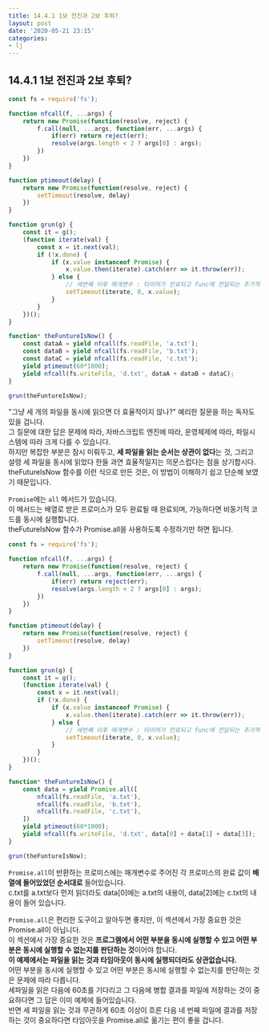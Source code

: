 ```yaml
---
title: 14.4.1 1보 전진과 2보 후퇴?
layout: post
date: '2020-05-21 23:15'
categories:
- lj
---
```


## 14.4.1 1보 전진과 2보 후퇴?

```javascript
const fs = require('fs');

function nfcall(f, ...args) {
    return new Promise(function(resolve, reject) {
        f.call(null, ...args, function(err, ...args) {
            if(err) return reject(err);
            resolve(args.length < 2 ? args[0] : args);
        })
    })
}

function ptimeout(delay) {
    return new Promise(function(resolve, reject) {
        setTimeout(resolve, delay)
    })
}

function grun(g) {
    const it = g();
    (function iterate(val) {
        const x = it.next(val);
        if (!x.done) {
            if (x.value instanceof Promise) {
                x.value.then(iterate).catch(err => it.throw(err));
            } else {
                // 세번째 이후 매개변수 : 타이머가 만료되고 func에 전달되는 추가적인 매개변수들입니다.
                setTimeout(iterate, 0, x.value);
            }
        }
    })();
}

function* theFuntureIsNow() {
    const dataA = yield nfcall(fs.readFile, 'a.txt');
    const dataB = yield nfcall(fs.readFile, 'b.txt');
    const dataC = yield nfcall(fs.readFile, 'c.txt');
    yield ptimeout(60*1000);
    yield nfcall(fs.writeFile, 'd.txt', dataA + dataB + dataC);
}

grun(theFuntureIsNow);
```

"그냥 세 개의 파일을 동시에 읽으면 더 효율적이지 않나?" 예리한 질문을 하는 독자도 있을 겁니다.  
그 질문에 대한 답은 문제에 따라, 자바스크립트 엔진에 따라, 운영체제에 따라, 파일시스템에 따라 크게
다를 수 있습니다.  
하지만 복잡한 부분은 잠시 미뤄두고, **세 파일을 읽는 순서는 상관이 없다**는 것, 그리고 설령 세 파일을
동시에 읽었다 한들 과연 효율적일지는 의문스럽다는 점을 상기합시다.  
theFutureIsNow 함수를 이런 식으로 만든 것은, 이 방법이 이해하기 쉽고 단순해 보였기 때문입니다.

`Promise`에는 `all` 메서드가 있습니다.  
이 메서드는 배열로 받은 프로미스가 모두 완료될 때 완료되며, 가능하다면 비동기적 코드를 동시에 실행합니다.  
theFutureIsNow 함수가 Promise.all을 사용하도록 수정하기만 하면 됩니다.

```javascript
const fs = require('fs');

function nfcall(f, ...args) {
    return new Promise(function(resolve, reject) {
        f.call(null, ...args, function(err, ...args) {
            if(err) return reject(err);
            resolve(args.length < 2 ? args[0] : args);
        })
    })
}

function ptimeout(delay) {
    return new Promise(function(resolve, reject) {
        setTimeout(resolve, delay)
    })
}

function grun(g) {
    const it = g();
    (function iterate(val) {
        const x = it.next(val);
        if (!x.done) {
            if (x.value instanceof Promise) {
                x.value.then(iterate).catch(err => it.throw(err));
            } else {
                // 세번째 이후 매개변수 : 타이머가 만료되고 func에 전달되는 추가적인 매개변수들입니다.
                setTimeout(iterate, 0, x.value);
            }
        }
    })();
}

function* theFuntureIsNow() {
    const data = yield Promise.all([
        nfcall(fs.readFile, 'a.txt'),
        nfcall(fs.readFile, 'b.txt'),
        nfcall(fs.readFile, 'c.txt'),
    ])
    yield ptimeout(60*1000);
    yield nfcall(fs.writeFile, 'd.txt', data[0] + data[1] + data[3]);
}

grun(theFuntureIsNow);
```

`Promise.all`이 반환하는 프로미스에는 매개변수로 주어진 각 프로미스의 완료 값이 **배열에 들어있었던
순서대로** 들어있습니다.  
c.txt를 a.txt보다 먼저 읽더라도 data[0]에는 a.txt의 내용이, data[2]에는 c.txt의 내용이 들어 있습니다.  

`Promise.all`은 편리한 도구이고 알아두면 좋지만, 이 섹션에서 가장 중요한 것은 Promise.all이 아닙니다.  
이 섹션에서 가장 중요한 것은 **프로그램에서 어떤 부분을 동시에 실행할 수 있고 어떤 부분은 동시에
실행할 수 없는지를 판단하는 것**이어야 합니다.  
**이 예제에서는 파일을 읽는 것과 타임아웃이 동시에 실행되더라도 상관없습니다.**  
어떤 부분을 동시에 실행할 수 있고 어떤 부분은 동시에 실행할 수 없는지를 판단하는 것은 문제에 따라
다릅니다.  
세파일을 읽은 다음에 60초를 기다리고 그 다음에 병합 결과를 파일에 저장하는 것이 중요하다면 
그 답은 이미 예제에 들어있습니다.  
반면 세 파일을 읽는 것과 무관하게 60초 이상이 흐른 다음 네 번째 파일에 결과를 저장하는 것이 
중요하다면 타임아웃을 Promise.all로 옮기는 편이 좋을 겁니다.